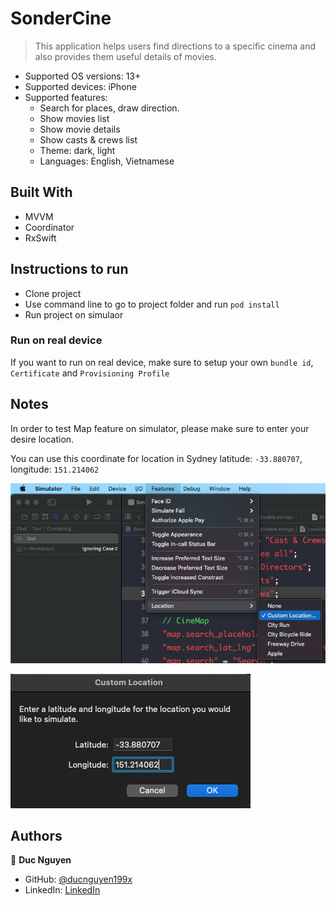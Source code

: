 # SonderCine

> This application helps users find directions to a specific cinema and
also provides them useful details of movies.

- Supported OS versions: 13+
- Supported devices: iPhone
- Supported features:
    + Search for places, draw direction.
    + Show movies list
    + Show movie details
    + Show casts & crews list
    + Theme: dark, light
    + Languages: English, Vietnamese

## Built With

- MVVM
- Coordinator
- RxSwift

## Instructions to run

- Clone project
- Use command line to go to project folder and run `pod install`
- Run project on simulaor

### Run on real device
If you want to run on real device, make sure to setup your own `bundle id`, `Certificate` and `Provisioning Profile`

## Notes
In order to test Map feature on simulator, please make sure to enter your desire location.

You can use this coordinate for location in Sydney
latitude: `-33.880707`, longitude: `151.214062`

![screenshot](./images/simulator_location_menu.png)

![screenshot](./images/simulator_location_popup.png)

## Authors

👤 **Duc Nguyen**

- GitHub: [@ducnguyen199x](https://github.com/ducnguyen199x)
- LinkedIn: [LinkedIn](https://linkedin.com/in/ducnguyen285)
